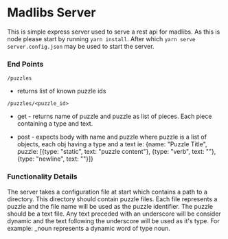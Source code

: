 Madlibs Server
===============
This is simple express server used to serve a rest api for madlibs. 
As this is node please start by running `yarn install`. 
After which `yarn serve server.config.json` may be used to start 
the server.

### End Points
`/puzzles`
* returns list of known puzzle ids

`/puzzles/<puzzle_id>`
* get - returns name of puzzle and puzzle as list of pieces.
  Each piece containing a type and text.

* post - expects body with name and puzzle where puzzle is a list of objects, each obj having a type and a text
  ie: {name: "Puzzle Title", puzzle: [{type: "static", text: "puzzle content"}, {type: "verb", text: ""}, {type: "newline", text: ""}]}
    
### Functionality Details
   
The server takes a configuration file at start which contains a path to a directory.
This directory should contain puzzle files. Each file represents a puzzle 
and the file name will be used as the puzzle identifier. The puzzle should be a 
text file. Any text preceded with an underscore will be consider dynamic 
and the text following the underscore will be used as it's type. For example: _noun
represents a dynamic word of type noun.
